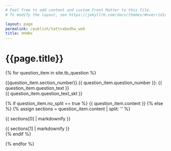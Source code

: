 ```yaml
---
# Feel free to add content and custom Front Matter to this file.
# To modify the layout, see https://jekyllrb.com/docs/themes/#overriding-theme-defaults

layout: page
permalink: /publish/tattvabodha_web
title: तत्त्वबोधः
---
```


<div class="skt" markdown="1">
<h1>{{page.title}}</h1>
</div>

{% for question_item in site.tb_question %}

  <div class="item_question" id="{{question_item.section_number}}.{{ question_item.question_number }}" >{{question_item.section_number}}.{{ question_item.question_number }}: <span class="item_question_eng">{{ question_item.question_text }}<br/></span>
  <span class="skt_span">{{ question_item.question_text_skt }}</span></div><p/>
    {% if question_item.no_split == true %}
      {{ question_item.content }}
    {% else %}
      {% assign sections = question_item.content | split: '<!-- split -->' %}
<div class="skt" markdown="1">{{ sections[0] | markdownify }}</div><p/>
<div class="translation" markdown="1">
  {{ sections[1] | markdownify }}
</div>
    {% endif %}

{% endfor %}
